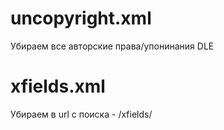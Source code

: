 # uncopyright.xml
Убираем все авторские права/упонинания DLE
# xfields.xml
Убираем в url с поиска - /xfields/
